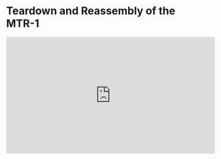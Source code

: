 # Teardown and Reassembly of the MTR-1

<div class="cms-embed"><iframe width="560" height="315" src="https://www.youtube.com/embed/r2YhuNolZw4?si=NqOCOuCvlgawG3BO" title="YouTube video player" frameborder="0" allow="accelerometer; autoplay; clipboard-write; encrypted-media; gyroscope; picture-in-picture; web-share" referrerpolicy="strict-origin-when-cross-origin" allowfullscreen=""></iframe></div>

&nbsp;